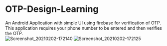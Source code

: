 # OTP-Design-Learning
An Android Application with simple UI using firebase for verification of OTP. This application requires your phone number to be entered and then verifies the OTP.  
![Screenshot_20210202-172140](https://user-images.githubusercontent.com/64889275/106596904-a9422800-657b-11eb-936a-4798d49ed900.png)
![Screenshot_20210202-172125](https://user-images.githubusercontent.com/64889275/106596910-ab0beb80-657b-11eb-96ca-4da30f8b28c7.png)
